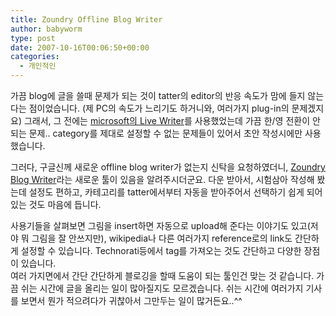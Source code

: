```yaml
---
title: Zoundry Offline Blog Writer
author: babyworm
type: post
date: 2007-10-16T00:06:50+00:00
categories:
  - 개인적인
---
```

가끔 blog에 글을 쓸때 문제가 되는 것이 tatter의 editor의 반응 속도가 맘에 들지 않는 다는 점이었습니다. (제 PC의 속도가 느리기도 하거니와, 여러가지 plug-in의 문제겠지요) 그래서, 그 전에는 [microsoft의 Live Writer](http://windowslivewriter.spaces.live.com/blog/cns!D85741BB5E0BE8AA!174.entry)를 사용했었는데 가끔 한/영 전환이 안되는 문제.. category를 제대로 설정할 수 없는 문제들이 있어서 초안 작성시에만 사용했습니다.

그러다, 구글신께 새로운 offline blog writer가 없는지 신탁을 요청하였더니, [Zoundry Blog Writer](http://www.zoundry.com/software.html)라는 새로운 툴이 있음을 알려주시더군요. 다운 받아서, 시험삼아 작성해 봤는데 설정도 편하고, 카테고리를 tatter에서부터 자동을 받아주어서 선택하기 쉽게 되어 있는 것도 마음에 듭니다.

사용기들을 살펴보면 그림을 insert하면 자동으로 upload해 준다는 이야기도 있고(저야 뭐 그림을 잘 안쓰지만), wikipedia나 다른 여러가지 reference로의 link도 간단하게 설정할 수 있습니다. Technorati등에서 tag를 가져오는 것도 간단하고 다양한 장점이 있습니다.
<br>
여러 가지면에서 간단 간단하게 블로깅을 할때 도움이 되는 툴인건 맞는 것 같습니다. 가끔 쉬는 시간에 글을 올리는 일이 많아질지도 모르겠습니다. 쉬는 시간에 여러가지 기사를 보면서 뭔가 적으려다가 귀찮아서 그만두는 일이 많거든요..^^
